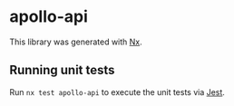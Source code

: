 # apollo-api

This library was generated with [Nx](https://nx.dev).

## Running unit tests

Run `nx test apollo-api` to execute the unit tests via [Jest](https://jestjs.io).
